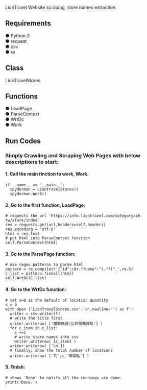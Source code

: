 LionTravel Website scraping, store names extraction.

 
## Requirements
● Python 3    
● request   
● csv   
● re


## Class
LionTravelStores


## Functions
● LoadPage    
● ParseContext   
● WrtDc   
● Work


## Run Codes
### Simply Crawling and Scraping Web Pages with below descriptions to start:

#### 1. Call the main finction to work, Work.
    if __name__ == '__main__':
      spyderman = LionTravelStores()
      spyderman.Work()
				
#### 2. Go to the first function, LoadPage:
    # requests the url 'https://info.liontravel.com/category/zh-tw/store/index'	    
    res = requests.get(url,headers=self.headers)
    res.encoding = 'utf-8'
    html = res.text
    # put html into ParseContext function
    self.ParseContext(html)
				
#### 3. Go to the ParsePage function:
    # use regex patterns to parse html 
    pattern = re.compile(r'{"id":\d+.*?name":"(.*?)",',re.S)
    C_list = pattern.findall(html)
    self.WrtDc(C_list)	
    
#### 4. Go to the WrtDc function:
    # set s=0 as the default of location quantity 
    s = 0
    with open ('LionTravelStores.csv','a',newline='') as f :
      writer = csv.writer(f)
      # write the title first
      writer.writerow( ['雄獅旅遊/公司服務據點'] )
      for c_item in c_list:
        s +=1
        # write store names into csv
        writer.writerow( [c_item] )
      writer.writerow( ['\n'])
      # finally, show the total number of locations
      writer.writerow( ['共',s,'個據點'] )
        
#### 5. Finish:
	# shows 'Done' to notify all the runnings are done.
    print('Done.')
